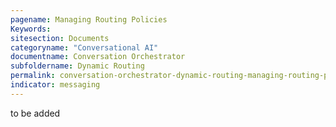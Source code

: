 ```yaml
---
pagename: Managing Routing Policies
Keywords:
sitesection: Documents
categoryname: "Conversational AI"
documentname: Conversation Orchestrator
subfoldername: Dynamic Routing
permalink: conversation-orchestrator-dynamic-routing-managing-routing-policies.html
indicator: messaging
---
```


to be added